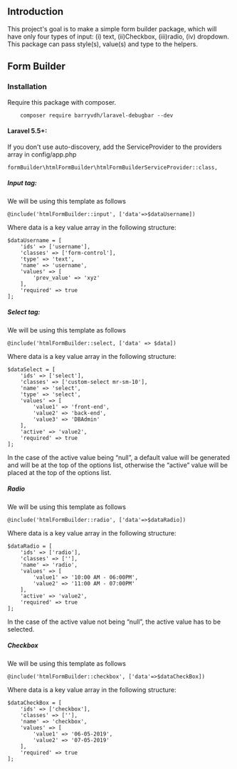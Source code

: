 ## Introduction
This project's  goal is to make a simple form builder package, which will have only four types of input: (i) text, (ii)Checkbox, (iii)radio, (iv) dropdown. This package can pass style(s), value(s) and type to the helpers.




## Form Builder
### Installation
Require this package with composer.

```
    composer require barryvdh/laravel-debugbar --dev

```
#### Laravel 5.5+:
If you don't use auto-discovery, add the ServiceProvider to the providers array in config/app.php

```
formBuilder\htmlFormBuilder\htmlFormBuilderServiceProvider::class,

```

##### Input tag:
We will be using this template as follows
```
@include('htmlFormBuilder::input', ['data'=>$dataUsername])
```
Where data is a key value array in the following structure:
```
$dataUsername = [
    'ids' => ['username'],
    'classes' => ['form-control'],
    'type' => 'text',
    'name' => 'username',
    'values' => [
        'prev_value' => 'xyz'
    ],
    'required' => true
];
```

##### Select tag:
We will be using this template as follows
```
@include('htmlFormBuilder::select, ['data' => $data])
```
Where data is a key value array in the following structure:
```
$dataSelect = [
    'ids' => ['select'],
    'classes' => ['custom-select mr-sm-10'],
    'name' => 'select',
    'type' => 'select',
    'values' => [
        'value1' => 'front-end',
        'value2' => 'back-end',
        'value3' => 'DBAdmin'
    ],
    'active' => 'value2',
    'required' => true
];
```
In the case of the active value being “null”, a default value will be generated and will be at the top of the options list, otherwise the “active” value will be placed at the top of the options list.

##### Radio
We will be using this template as follows
```
@include('htmlFormBuilder::radio', ['data'=>$dataRadio])
```
Where data is a key value array in the following structure:
```
$dataRadio = [
    'ids' => ['radio'],
    'classes' => [''],
    'name' => 'radio',
    'values' => [
        'value1' => '10:00 AM - 06:00PM',
        'value2' => '11:00 AM - 07:00PM'
    ],
    'active' => 'value2',
    'required' => true
];
```
In the case of the active value not being “null”, the active value has to be selected.

##### Checkbox
We will be using this template as follows
```
@include('htmlFormBuilder::checkbox', ['data'=>$dataCheckBox])
```
Where data is a key value array in the following structure:
```
$dataCheckBox = [
    'ids' => ['checkbox'],
    'classes' => [''],
    'name' => 'checkbox',
    'values' => [
        'value1' => '06-05-2019',
        'value2' => '07-05-2019'
    ],
    'required' => true
];
```
